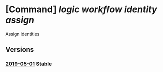 # [Command] _logic workflow identity assign_

Assign identities

## Versions

### [2019-05-01](/Resources/mgmt-plane/L3N1YnNjcmlwdGlvbnMve30vcmVzb3VyY2Vncm91cHMve30vcHJvdmlkZXJzL21pY3Jvc29mdC5sb2dpYy93b3JrZmxvd3Mve30=/2019-05-01.xml) **Stable**

<!-- mgmt-plane /subscriptions/{}/resourcegroups/{}/providers/microsoft.logic/workflows/{} 2019-05-01 identity -->
